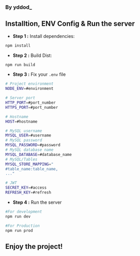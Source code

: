### By yddod_
## Installtion, ENV Config & Run the server
- **Step 1 :** Install dependencies:
```sh
npm install
```
- **Step 2 :** Build Dist:
```sh
npm run build
```
- **Step 3 :** Fix your `.env` file
```sh
# Project environment
NODE_ENV=#environment

# Server port
HTTP_PORT=#port_number
HTTPS_PORT=#port_number

# Hostname
HOST=#hostname

# MySQL username
MYSQL_USER=#username
# MySQL password
MYSQL_PASSWORD=#password
# MySQL database name
MYSQL_DATABASE=#database_name
# MySQL/Tables
MYSQL_STORE_MAPPING="
#table_name:table_name,
..."

# JWT
SECRET_KEY=#access
REFRESH_KEY=#refresh
```
- **Step 4 :** Run the server
```sh
#For development
npm run dev

#For Production
npm run prod
```
## Enjoy the project!
